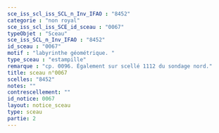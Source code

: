 ```yaml
---
sce_iss_scl_iss_SCL_n_Inv_IFAO : "8452"
categorie : "non royal"
sce_iss_scl_iss_SCE_id_sceau : "0067"
typeObjet : "Sceau"
sce_iss_SCL_n_Inv_IFAO : "8452"
id_sceau : "0067"
motif : "labyrinthe géométrique. "
type_sceau : "estampille"
remarque : "cp. 0096. Également sur scellé 1112 du sondage nord."
title: sceau n°0067
scelles: "8452"
notes: ""
contrescellement: ""
id_notice: 0067
layout: notice_sceau
type: sceau
partie: 2
---
```

